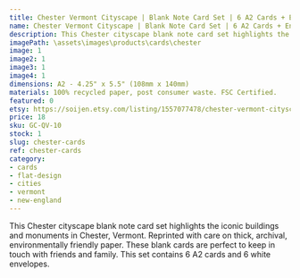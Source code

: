 ```yaml
---
title: Chester Vermont Cityscape | Blank Note Card Set | 6 A2 Cards + Envelopes
name: Chester Vermont Cityscape | Blank Note Card Set | 6 A2 Cards + Envelopes
description: This Chester cityscape blank note card set highlights the iconic buildings and monuments in Chester, Vermont. Reprinted with care on thick, archival, environmentally friendly paper.
imagePath: \assets\images\products\cards\chester
image: 1
image2: 1
image3: 1
image4: 1
dimensions: A2 - 4.25" x 5.5" (108mm x 140mm)
materials: 100% recycled paper, post consumer waste. FSC Certified.
featured: 0
etsy: https://soijen.etsy.com/listing/1557077478/chester-vermont-cityscape-blank-note?utm_source=Copy&utm_medium=ListingManager&utm_campaign=Share&utm_term=so.lmsm&share_time=1695302076399
price: 18
sku: GC-QV-10
stock: 1
slug: chester-cards
ref: chester-cards
category:
- cards
- flat-design
- cities
- vermont
- new-england
---
```

This Chester cityscape blank note card set highlights the iconic buildings and monuments in Chester, Vermont. Reprinted with care on thick, archival, environmentally friendly paper. These blank cards are perfect to keep in touch with friends and family. This set contains 6 A2 cards and 6 white envelopes.
